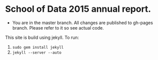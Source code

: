 # School of Data 2015 annual report.

* You are in the master branch. All changes are published to gh-pages branch. Please refer to it so see actual code.

This site is build using jekyll. To run:

1. `sudo gem install jekyll`
2. `jekyll --server --auto`


